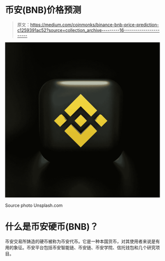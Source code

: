 # 币安(BNB)价格预测

> 原文：<https://medium.com/coinmonks/binance-bnb-price-prediction-c1259391ac52?source=collection_archive---------16----------------------->

![](img/a70509384d4950ef54707a69805d1c4d.png)

Source photo Unsplash.com

# 什么是币安硬币(BNB)？

币安交易所铸造的硬币被称为币安代币。它是一种本国货币，对其使用者来说是有用的象征。币安平台包括币安智能链、币安链、币安学院、信托钱包和几个研究项目。